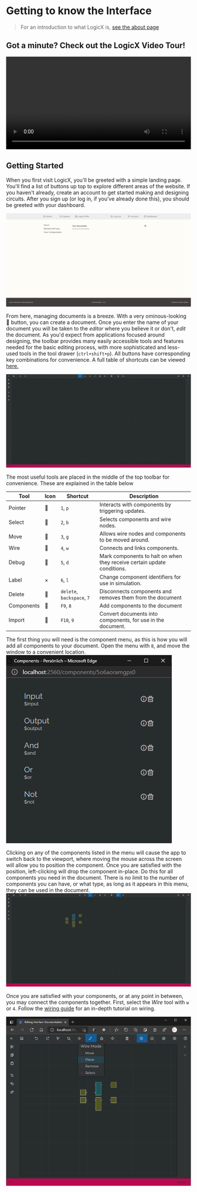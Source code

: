 # Getting to know the Interface

> For an introduction to what LogicX is, [see the about page](/wiki/%2FLogicX%2Fabout.md)

## Got a minute? Check out the LogicX Video Tour!

<video width="100%" controls>
    <source src="/res/getting-started.mp4" type="video/mp4">
</video>

## Getting Started

When you first visit LogicX, you'll be greeted with a simple landing page. You'll find a list of buttons up top to
explore different areas of the website. If you haven't already, create an account to get started making and designing
circuits. After you sign up (or log in, if you've already done this), you should be greeted with your dashboard.

![Page may look different for newer versions](/res/logicx-home.jpeg)

From here, managing documents is a breeze. With a very ominous-looking <icon></icon> button, you can create a document.
Once you enter the name of your document you will be taken to the *editor* where you believe it or don't, *edit* the
document. As you'd expect from applications focused around designing, the toolbar provides many easily accessible tools
and features needed for the basic editing process, with more sophisticated and less-used tools in the tool
drawer (`ctrl+shift+p`). All buttons have corresponding key combinations for convenience. A full table of shortcuts can
be viewed [here.](/wiki/%2F%2FLogicX%2Fusage%2FInterface.md)

![Editing a blank document](/res/editor.png)

The most useful tools are placed in the middle of the top toolbar for convenience. These are explained in the table
below

| Tool       | Icon            | Shortcut                   | Description                                                             |
| ---------- | --------------- | -------------------------- | ----------------------------------------------------------------------- |
| Pointer    | <icon></icon> | `1`, `p`                   | Interacts with components by triggering updates.                        |
| Select     | <icon></icon> | `2`, `b`                   | Selects components and wire nodes.                                      |
| Move       | <icon></icon> | `3`, `g`                   | Allows wire nodes and components to be moved around.                    |
| Wire       | <icon></icon> | `4`, `w`                   | Connects and links components.                                          |
| Debug      | <icon></icon> | `5`, `d`                   | Mark components to halt on when they receive certain update conditions. |
| Label      | <icon></icon> | `6`, `l`                   | Change component identifiers for use in simulation.                    |
| Delete     | <icon></icon> | `delete`, `backspace`, `7` | Disconnects components and removes them from the document              |
| Components | <icon></icon> | `F9`, `8`                  | Add components to the document                                         |
| Import     | <icon></icon> | `F10`, `9`                 | Convert documents into components, for use in the document.            |

The first thing you will need is the component menu, as this is how you will add all components to your document. Open
the menu with `8`, and move the window to a convenient location. ![Component Menu](/res/Component-Menu.png)

Clicking on any of the components listed in the menu will cause the app to switch back to the viewport, where moving the
mouse across the screen will allow you to position the component. Once you are satisfied with the position,
left-clicking will drop the component in-place. Do this for all components you need in the document. There is no limit
to the number of components you can have, or what type, as long as it appears in this menu, they can be used in the
document.
![Place Component](/res/place-components.png)

Once you are satisfied with your components, or at any point in between, you may connect the components together. First,
select the *Wire* tool with `w` or `4`. Follow the [wiring guide](/wiki/%2F%2FLogicX%2Fusage%2FWiring%20in%20LogicX.md)
for an in-depth tutorial on wiring.

![wiring.png](/res/wiring.png)

